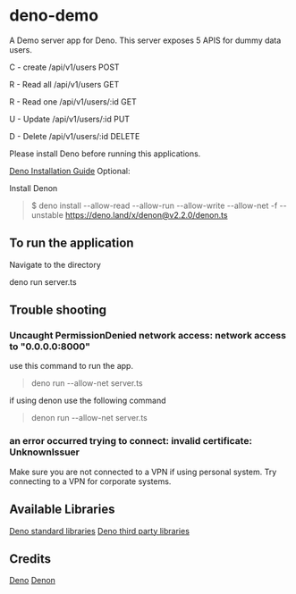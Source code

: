 # deno-demo

A Demo server app for Deno.
This server exposes 5 APIS for dummy data users.

C - create /api/v1/users POST

R - Read all /api/v1/users GET

R - Read one /api/v1/users/:id GET

U - Update /api/v1/users/:id PUT

D - Delete /api/v1/users/:id DELETE

Please install Deno before running this applications.

[Deno Installation Guide](https://deno.land/#installation)
Optional:

Install Denon

> \$ deno install --allow-read --allow-run --allow-write --allow-net -f --unstable https://deno.land/x/denon@v2.2.0/denon.ts

## To run the application

Navigate to the directory

deno run server.ts

## Trouble shooting

### Uncaught PermissionDenied network access: network access to "0.0.0.0:8000"

use this command to run the app.

> deno run --allow-net server.ts

if using denon use the following command

> denon run --allow-net server.ts

### an error occurred trying to connect: invalid certificate: UnknownIssuer

Make sure you are not connected to a VPN if using personal system.
Try connecting to a VPN for corporate systems.

## Available Libraries

[Deno standard libraries](https://deno.land/std)
[Deno third party libraries](https://deno.land/x)

## Credits

[Deno](https://deno.land/)
[Denon](https://deno.land/x/denon)
